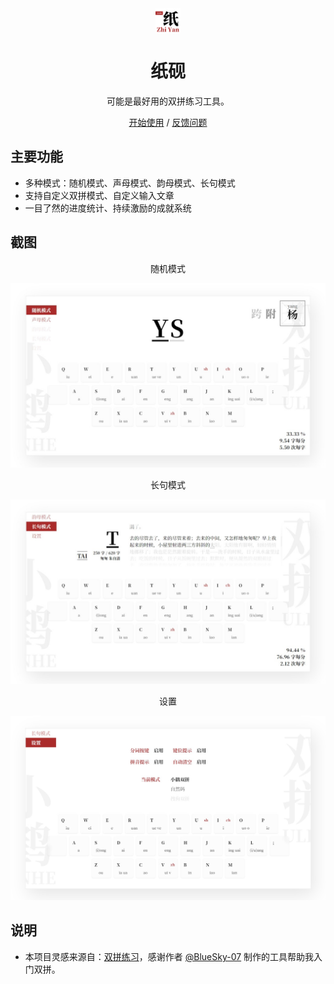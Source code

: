 
<div align="center">
<img src="./public/apple-icon-180x180.png" alt="logo" align="center" width="40"/>
</div>
<h1 align="center">纸砚</h1>
<div align="center">

可能是最好用的双拼练习工具。


[开始使用](https://yidadaa.github.io/shuangpin-practice) / [反馈问题](https://github.com/yidadaa/shuangpin-practice/issues)
</div>

## 主要功能
- 多种模式：随机模式、声母模式、韵母模式、长句模式
- 支持自定义双拼模式、自定义输入文章
- 一目了然的进度统计、持续激励的成就系统

## 截图

<div align="center">随机模式</div>

![随机模式](./screenshots/random.jpeg)


<div align="center">长句模式</div>

![长句模式](./screenshots/p-mode.jpeg)


<div align="center">设置</div>

![设置](./screenshots/settings.jpg)


## 说明
- 本项目灵感来源自：[双拼练习](https://github.com/BlueSky-07/Shuang)，感谢作者 [@BlueSky-07](https://github.com/BlueSky-07) 制作的工具帮助我入门双拼。
